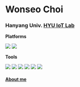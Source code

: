 # Wonseo Choi
### Hanyang Univ. [HYU IoT Lab](https://hokeun.github.io/research/)


**Platforms**

<img src="https://img.shields.io/badge/Apple-000000?style=flat-square&logo=Apple&logoColor=white"/> <img src="https://img.shields.io/badge/Linux-FCC624?style=flat-square&logo=Linux&logoColor=white"/>

**Tools**

<img src="https://img.shields.io/badge/Java-007396?style=flat-square&logo=Java&logoColor=white"/> <img src="https://img.shields.io/badge/C++-00599C?style=flat-square&logo=cplusplus&logoColor=white"/> <img src="https://img.shields.io/badge/TypeScript-3178C6?style=flat-square&logo=TypeScript&logoColor=white"/> <img src="https://img.shields.io/badge/Python-3776AB?style=flat-square&logo=Python&logoColor=white"/> <img src="https://img.shields.io/badge/Pytorch-EE4C2C?style=flat-square&logo=Pytorch&logoColor=white"/> <img src="https://img.shields.io/badge/TensorFlow-FF6F00?style=flat-square&logo=TensorFlow&logoColor=white"/>

#### [**About me**](https://wonseo-c.github.io/about/)
